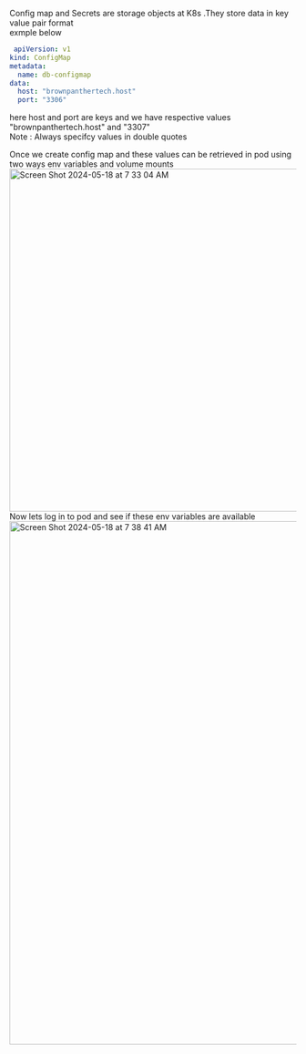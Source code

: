  Config map and Secrets are storage objects at K8s .They store data in key value pair format                                       
 exmple below

```yaml
 apiVersion: v1
kind: ConfigMap
metadata:
  name: db-configmap
data:
  host: "brownpanthertech.host"
  port: "3306"
```
here host and port are keys and we have respective values "brownpanthertech.host" and "3307"                                                        
Note : Always specifcy values in double quotes

Once we create config map and these values can be retrieved in pod using two ways env variables and volume mounts
<img width="602" alt="Screen Shot 2024-05-18 at 7 33 04 AM" src="https://github.com/VamsiPothireddy/K8-HandsOn/assets/47288461/765bcd00-47c2-4e51-964d-08e96460f82b">
Now lets log in to pod and see if these env variables are available
<img width="919" alt="Screen Shot 2024-05-18 at 7 38 41 AM" src="https://github.com/VamsiPothireddy/K8-HandsOn/assets/47288461/a82c1eca-cd15-4a69-a43d-ec9d32504b5d">

